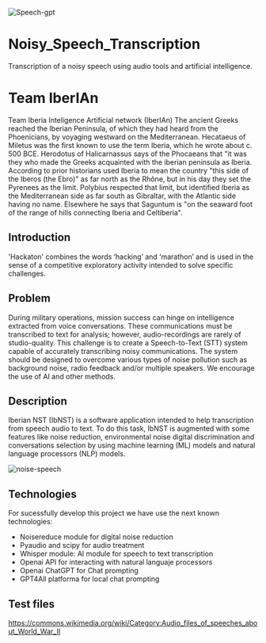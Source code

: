 ![Speech-gpt](https://github.com/minitecnia/Noisy_Speech_Transcription/assets/50556907/959bb27e-004f-4c66-a004-2cca3795ae8f)

# Noisy_Speech_Transcription
Transcription of a noisy speech using audio tools and artificial intelligence.
# Team IberIAn
Team Iberia Inteligence Artificial network (IberIAn)
The ancient Greeks reached the Iberian Peninsula, of which they had heard from the Phoenicians, by voyaging westward on the Mediterranean. Hecataeus of Miletus was the first known to use the term Iberia, which he wrote about c. 500 BCE. Herodotus of Halicarnassus says of the Phocaeans that "it was they who made the Greeks acquainted with the iberian peninsula as Iberia. According to prior historians used Iberia to mean the country "this side of the Iberos (the Ebro)" as far north as the Rhône, but in his day they set the Pyrenees as the limit. Polybius respected that limit, but identified Iberia as the Mediterranean side as far south as Gibraltar, with the Atlantic side having no name. Elsewhere he says that Saguntum is "on the seaward foot of the range of hills connecting Iberia and Celtiberia".
## Introduction
'Hackaton' combines the words ‘hacking’ and ‘marathon’ and is used in the sense of a competitive exploratory activity intended to solve specific challenges.
## Problem
During military operations, mission success can hinge on intelligence extracted from voice conversations. These communications must be transcribed to text for analysis; however, audio-recordings are rarely of studio-quality. This challenge is to create a Speech-to-Text (STT) system capable of accurately transcribing noisy communications. The system should be designed to overcome various types of noise pollution such as background noise, radio feedback and/or multiple speakers. We encourage the use of AI and other methods.
## Description
Iberian NST (IbNST) is a software application intended to help transcription from speech audio to text. To do this task, IbNST is augmented with some features like noise reduction, environmental noise digital discrimination and conversations selection by using machine learning (ML) models and natural language processors (NLP) models.

![noise-speech](https://github.com/minitecnia/Noisy_Speech_Transcription/assets/50556907/dea9e1c3-ae51-47b2-842e-e828de140139)

## Technologies
For sucessfully develop this project we have use the next known technologies:
- Noisereduce module for digital noise reduction
- Pyaudio and scipy for audio treatment
- Whisper module: AI module for speech to text transcription
- Openai API for interacting with natural languaje processors
- Openai ChatGPT for Chat prompting
- GPT4All platforma for local chat prompting

## Test files
https://commons.wikimedia.org/wiki/Category:Audio_files_of_speeches_about_World_War_II

